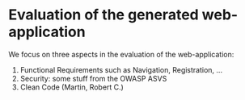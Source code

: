 # Evaluation of the generated web-application

We focus on three aspects in the evaluation of the web-application:

1. Functional Requirements such as Navigation, Registration, ...
2. Security: some stuff from the OWASP ASVS
3. Clean Code (Martin, Robert C.)
